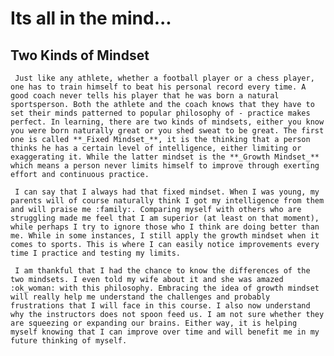 # Its all in the mind... 

## Two Kinds of Mindset

     Just like any athlete, whether a football player or a chess player, one has to train himself to beat his personal record every time. A good coach never tells his player that he was born a natural sportsperson. Both the athlete and the coach knows that they have to set their minds patterned to popular philosophy of - practice makes perfect. In learning, there are two kinds of mindsets, either you know you were born naturally great or you shed sweat to be great. The first one is called **_Fixed Mindset_**, it is the thinking that a person thinks he has a certain level of intelligence, either limiting or exaggerating it. While the latter mindset is the **_Growth Mindset_** which means a person never limits himself to improve through exerting effort and continuous practice.

     I can say that I always had that fixed mindset. When I was young, my parents will of course naturally think I got my intelligence from them and will praise me :family:. Comparing myself with others who are struggling made me feel that I am superior (at least on that moment), while perhaps I try to ignore those who I think are doing better than me. While in some instances, I still apply the growth mindset when it comes to sports. This is where I can easily notice improvements every time I practice and testing my limits.

     I am thankful that I had the chance to know the differences of the two mindsets. I even told my wife about it and she was amazed :ok_woman: with this philosophy. Embracing the idea of growth mindset will really help me understand the challenges and probably frustrations that I will face in this course. I also now understand why the instructors does not spoon feed us. I am not sure whether they are squeezing or expanding our brains. Either way, it is helping myself knowing that I can improve over time and will benefit me in my future thinking of myself.







